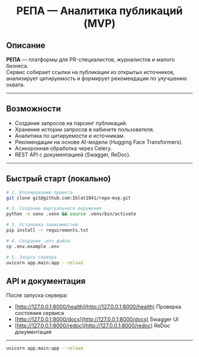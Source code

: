 <h1 align="center">РЕПА — Аналитика публикаций (MVP)</h1>

## Описание
**РЕПА** — платформы для PR-специалистов, журналистов и малого бизнеса.  
Сервис собирает ссылки на публикации из открытых источников, анализирует цитируемость и формирует рекомендации по улучшению охвата.  

---

## Возможности
- Создание запросов на парсинг публикаций.
- Хранение истории запросов в кабинете пользователя.
- Аналитика по цитируемости и источникам.
- Рекомендации на основе AI-модели (Hugging Face Transformers).
- Асинхронная обработка через Celery.
- REST API с документацией (Swagger, ReDoc).

---

## Быстрый старт (локально)

```bash
# 1. Клонирование проекта
git clone git@github.com:Iblat1041/repa-mvp.git

# 2. Создание виртуального окружения
python -m venv .venv && source .venv/bin/activate

# 3. Установка зависимостей
pip install -r requirements.txt

# 4. Создание .env файла
cp .env.example .env

# 5. Запуск сервера
uvicorn app.main:app --reload
```

## API и документация

После запуска сервера:

- [http://127.0.0.1:8000/health](http://127.0.0.1:8000/health)  Проверка состояния сервиса 
- [http://127.0.0.1:8000/docs](http://127.0.0.1:8000/docs)  Swagger UI 
- [http://127.0.0.1:8000/redoc](http://127.0.0.1:8000/redoc)  ReDoc документация 

---

```bash
uvicorn app.main:app --reload

```